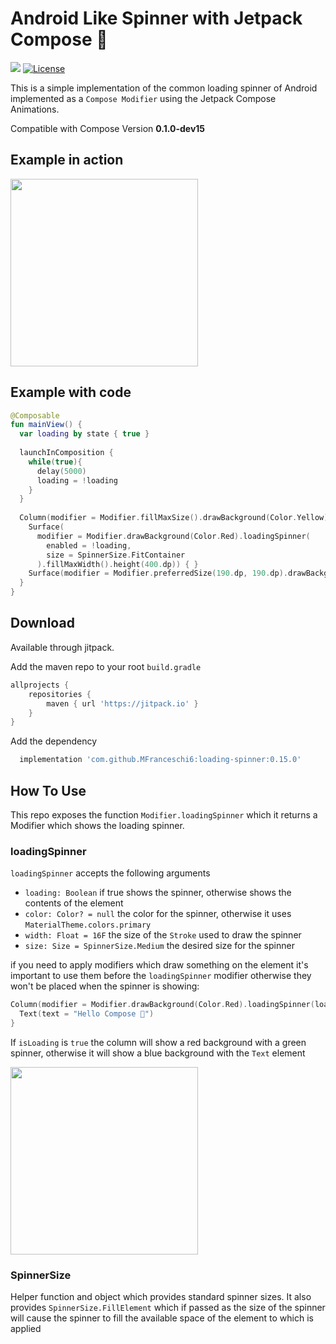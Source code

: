# Android Like Spinner with Jetpack Compose 🚀

[![](https://jitpack.io/v/MFranceschi6/loading-spinner.svg)](https://jitpack.io/#MFranceschi6/loading-spinner) [![License](https://img.shields.io/badge/License-Apache%202.0-blue.svg)](https://opensource.org/licenses/Apache-2.0)




This is a simple implementation of the common loading spinner of Android implemented as a `Compose Modifier` using the Jetpack Compose Animations.

Compatible with Compose Version **0.1.0-dev15**
## Example in action

<img src="https://user-images.githubusercontent.com/9447889/88922960-3628c380-d271-11ea-8ef8-825bbb69c335.gif" width="300"/>

## Example with code

```kotlin
@Composable
fun mainView() {
  var loading by state { true }
  
  launchInComposition {
    while(true){
      delay(5000)
      loading = !loading
    }
  }
  
  Column(modifier = Modifier.fillMaxSize().drawBackground(Color.Yellow).loadingSpinner(loading).drawBackground(Color.Cyan), horizontalGravity = Alignment.CenterHorizontally) {
    Surface(
      modifier = Modifier.drawBackground(Color.Red).loadingSpinner(
        enabled = !loading,
        size = SpinnerSize.FitContainer
      ).fillMaxWidth().height(400.dp)) { }
    Surface(modifier = Modifier.preferredSize(190.dp, 190.dp).drawBackground(Color.Green).loadingSpinner(enabled = !enabled, color = Color.Red)) { }
  }
}
```

## Download

Available through jitpack.

Add the maven repo to your root `build.gradle`

```gradle
allprojects {
    repositories {
        maven { url 'https://jitpack.io' }
    }
}
```


Add the dependency

```gradle
  implementation 'com.github.MFranceschi6:loading-spinner:0.15.0'
```

## How To Use

This repo exposes the function `Modifier.loadingSpinner` which it returns a Modifier which shows the loading spinner.

### loadingSpinner

`loadingSpinner` accepts the following arguments
* `loading: Boolean` if true shows the spinner, otherwise shows the contents of the element
* `color: Color? = null` the color for the spinner, otherwise it uses `MaterialTheme.colors.primary`
* `width: Float = 16F` the size of the `Stroke` used to draw the spinner
* `size: Size = SpinnerSize.Medium` the desired size for the spinner

if you need to apply modifiers which draw something on the element it's important to use them before the `loadingSpinner` modifier otherwise they won't be placed
when the spinner is showing:

```kotlin
Column(modifier = Modifier.drawBackground(Color.Red).loadingSpinner(loading = isLoading, color = Color.Green).drawBackground(Color.Blue)){
  Text(text = "Hello Compose 🚀")
}

```
If `isLoading` is `true` the column will show a red background with a green spinner, otherwise it will show a blue background with the `Text` element

<img src="https://user-images.githubusercontent.com/9447889/88927734-2791da80-d278-11ea-8cd9-04052496e875.gif" width="300"/>

### SpinnerSize

Helper function and object which provides standard spinner sizes.
It also provides `SpinnerSize.FillElement` which if passed as the size of the spinner will cause the spinner to fill the available space of the element to which is applied
